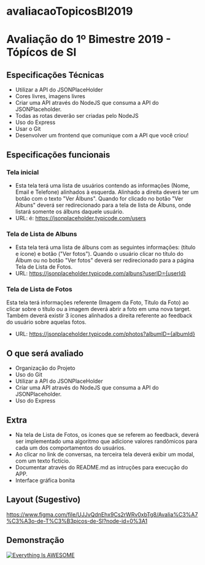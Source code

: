 # avaliacaoTopicosBI2019
# Avaliação do 1º Bimestre 2019 - Tópícos de SI
## Especificações Técnicas
* Utilizar a API do JSONPlaceHolder 
* Cores livres, imagens livres
* Criar uma API através do NodeJS que consuma a API do JSONPlaceholder.
* Todas as rotas deverão ser criadas pelo NodeJS
* Uso do Express
* Usar o Git
* Desenvolver um frontend que comunique com a API que você criou!

## Especificações funcionais
### Tela inicial
* Esta tela terá uma lista de usuários contendo as informações (Nome, Email e Telefone) alinhados à esquerda. Alinhado a direita deverá ter um botão com o texto "Ver Álbuns". 
Quando for clicado no botão "Ver Álbuns" deverá ser redirecionado para a tela de lista de Álbuns, onde listará somente os álbuns daquele usuário.
* URL: é:  https://jsonplaceholder.typicode.com/users

### Tela de Lista de Albuns 
* Esta tela terá uma lista de álbuns com as seguintes informações: (título e ícone) e botão ("Ver fotos").
Quando o usuário clicar no título do Álbum ou no botão "Ver fotos" deverá ser redirecionado para a página Tela de Lista de Fotos.
* URL: https://jsonplaceholder.typicode.com/albuns?userID={userId}

### Tela de Lista de Fotos
Esta tela terá informações referente (Imagem da Foto, Título da Foto) ao clicar sobre o título ou a imagem deverá abrir a foto em uma nova target.
Também deverá existir 3 ícones alinhados a direita referente ao feedback do usuário sobre aquelas fotos.

* URL: https://jsonplaceholder.typicode.com/photos?albumID={albumId}


## O que será avaliado
* Organização do Projeto
* Uso do Git
* Utilizar a API do JSONPlaceHolder 
* Criar uma API através do NodeJS que consuma a API do JSONPlaceholder.
* Uso do Express


## Extra
* Na tela de Lista de Fotos, os ícones que se referem ao feedback, deverá ser implementado uma algoritmo que adicione valores randômicos para cada um dos comportamentos do usuários.
* Ao clicar no link de conversas, na terceira tela deverá exibir um modal, com um texto fictício.
* Documentar através do README.md as intruções para execução do APP.
* Interface gráfica bonita


## Layout (Sugestivo)
https://www.figma.com/file/UJJvQdnEhx9Cs2rWRv0xbTg8/Avalia%C3%A7%C3%A3o-de-T%C3%B3picos-de-SI?node-id=0%3A1


## Demonstração 
[![Everything Is AWESOME](https://i.ytimg.com/vi/rgwcyH4xQww/hqdefault.jpg)](https://www.youtube.com/watch?v=rgwcyH4xQww "Vídeo de Demonstarção")









